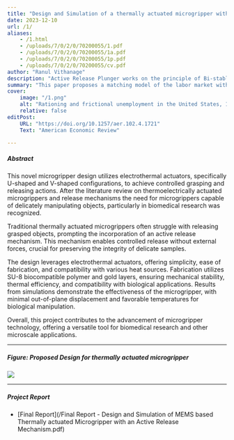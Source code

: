 ```yaml
---
title: "Design and Simulation of a thermally actuated microgripper with an active release mechanism for biological micro-manipulation" 
date: 2023-12-10
url: /1/
aliases: 
    - /1.html
    - /uploads/7/0/2/0/70200055/1.pdf
    - /uploads/7/0/2/0/70200055/1a.pdf
    - /uploads/7/0/2/0/70200055/1p.pdf
    - /uploads/7/0/2/0/70200055/cv.pdf
author: "Ranul Vithanage"
description: "Active Release Plunger works on the principle of Bi-stable Compliant Mechanism, Novel Design featuring both Pseudo bimorph (U-shaped) and Chevron-shaped (V-shaped) actuators" 
summary: "This paper proposes a matching model of the labor market with job rationing: unemployment does not disappear in the absence of matching frictions. In recessions, job rationing drives the rise of unemployment, whereas matching frictions contribute little to it." 
cover:
    image: "/1.png"
    alt: "Rationing and frictional unemployment in the United States, 1964–2009"
    relative: false
editPost:
    URL: "https://doi.org/10.1257/aer.102.4.1721"
    Text: "American Economic Review"

---
```


##### Abstract

This novel microgripper design utilizes electrothermal actuators, specifically U-shaped and V-shaped configurations, to achieve controlled grasping and releasing actions. After the literature review on thermoelectrically actuated microgrippers and release mechanisms the need for microgrippers capable of delicately manipulating objects, particularly in biomedical research was recognized. 

Traditional thermally actuated microgrippers often struggle with releasing grasped objects, prompting the incorporation of an active release mechanism. This mechanism enables controlled release without external forces, crucial for preserving the integrity of delicate samples.

The design leverages electrothermal actuators, offering simplicity, ease of fabrication, and compatibility with various heat sources. Fabrication utilizes SU-8 biocompatible polymer and gold layers, ensuring mechanical stability, thermal efficiency, and compatibility with biological applications. Results from simulations demonstrate the effectiveness of the microgripper, with minimal out-of-plane displacement and favorable temperatures for biological manipulation.

Overall, this project contributes to the advancement of microgripper technology, offering a versatile tool for biomedical research and other microscale applications.

---

##### Figure: Proposed Design for thermally actuated microgripper

![](/1design.jpg)

---

##### Project Report

+ [Final Report](/Final Report - Design and Simulation of MEMS based Thermally actuated Microgripper with an Active Release Mechanism.pdf)